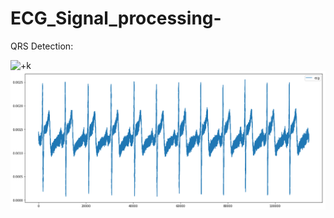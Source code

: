 # ECG_Signal_processing-
QRS Detection:

![+k](https://en.wikipedia.org/wiki/Butterworth_filter)
![](images/ecg.png)
